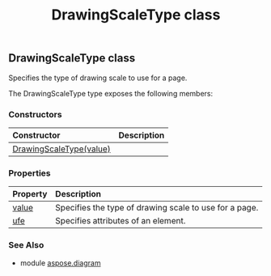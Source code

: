 ﻿---
title: DrawingScaleType class
second_title: Aspose.Diagram for Python via .NET API References
description: 
type: docs
weight: 680
url: /python-net/aspose.diagram/drawingscaletype/
is_root: false
---

## DrawingScaleType class

Specifies the type of drawing scale to use for a page.



The DrawingScaleType type exposes the following members:

### Constructors
| Constructor | Description |
| :- | :- |
| [DrawingScaleType(value)](/diagram/python-net/aspose.diagram/drawingscaletype/__init__/#DrawingScaleTypeValue) |  |


### Properties
| Property | Description |
| :- | :- |
| [value](/diagram/python-net/aspose.diagram/drawingscaletype/value) | Specifies the type of drawing scale to use for a page. |
| [ufe](/diagram/python-net/aspose.diagram/drawingscaletype/ufe) | Specifies attributes of an element. |


### See Also

* module [aspose.diagram](../)
